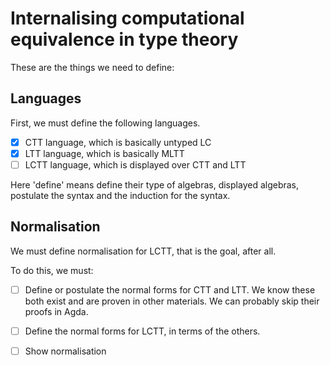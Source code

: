 # Internalising computational equivalence in type theory

These are the things we need to define:

## Languages

First, we must define the following languages.

- [x] CTT language, which is basically untyped LC
- [x] LTT language, which is basically MLTT
- [ ] LCTT language, which is displayed over CTT and LTT

Here 'define' means define their type of algebras, displayed algebras,
postulate the syntax and the induction for the syntax.

## Normalisation

We must define normalisation for LCTT, that is the goal, after all.

To do this, we must:

- [ ] Define or postulate the normal forms for CTT and LTT. We know these both
      exist and are proven in other materials. We can probably skip their
      proofs in Agda. 

- [ ] Define the normal forms for LCTT, in terms of the others.

- [ ] Show normalisation
